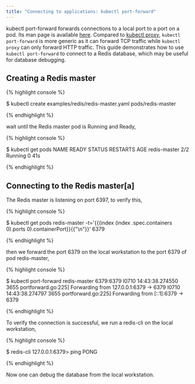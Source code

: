 ```yaml
---
title: "Connecting to applications: kubectl port-forward"
---
```

kubectl port-forward forwards connections to a local port to a port on a pod. Its man page is available [here](kubectl/kubectl_port-forward). Compared to [kubectl proxy](accessing-the-cluster.html#using-kubectl-proxy), `kubectl port-forward` is more generic as it can forward TCP traffic while `kubectl proxy` can only forward HTTP traffic. This guide demonstrates how to use `kubectl port-forward` to connect to a Redis database, which may be useful for database debugging.

## Creating a Redis master

{% highlight console %}
$ kubectl create examples/redis/redis-master.yaml
pods/redis-master
{% endhighlight %}

wait until the Redis master pod is Running and Ready,

{% highlight console %}
$ kubectl get pods
NAME           READY     STATUS    RESTARTS   AGE
redis-master   2/2       Running   0          41s
{% endhighlight %}


## Connecting to the Redis master[a]

The Redis master is listening on port 6397, to verify this,

{% highlight console %}
$ kubectl get pods redis-master -t='{{(index (index .spec.containers 0).ports 0).containerPort}}{{"\n"}}'
6379
{% endhighlight %}


then we forward the port 6379 on the local workstation to the port 6379 of pod redis-master,

{% highlight console %}
$ kubectl port-forward redis-master 6379:6379
I0710 14:43:38.274550    3655 portforward.go:225] Forwarding from 127.0.0.1:6379 -> 6379
I0710 14:43:38.274797    3655 portforward.go:225] Forwarding from [::1]:6379 -> 6379
{% endhighlight %}

To verify the connection is successful, we run a redis-cli on the local workstation,

{% highlight console %}
$ redis-cli
127.0.0.1:6379> ping
PONG
{% endhighlight %}

Now one can debug the database from the local workstation.